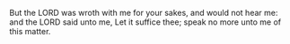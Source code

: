 But the LORD was wroth with me for your sakes, and would not hear me: and the LORD said unto me, Let it suffice thee; speak no more unto me of this matter.
